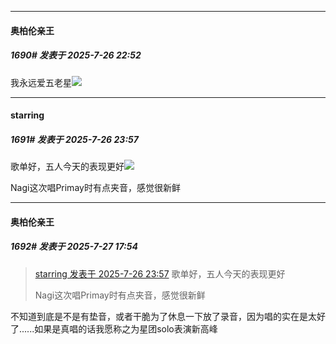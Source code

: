 ﻿
*****

####  奥柏伦亲王  
##### 1690#       发表于 2025-7-26 22:52

我永远爱五老星<img src="https://static.stage1st.com/image/smiley/face2017/139.png" referrerpolicy="no-referrer">


*****

####  starring  
##### 1691#       发表于 2025-7-26 23:57

歌单好，五人今天的表现更好<img src="https://static.stage1st.com/image/smiley/face2017/135.png" referrerpolicy="no-referrer">

Nagi这次唱Primay时有点夹音，感觉很新鲜


*****

####  奥柏伦亲王  
##### 1692#       发表于 2025-7-27 17:54

<blockquote><a href="httphttps://stage1st.com/2b/forum.php?mod=redirect&amp;goto=findpost&amp;pid=68164820&amp;ptid=2201887" target="_blank">starring 发表于 2025-7-26 23:57</a>
歌单好，五人今天的表现更好

Nagi这次唱Primay时有点夹音，感觉很新鲜</blockquote>
不知道到底是不是有垫音，或者干脆为了休息一下放了录音，因为唱的实在是太好了......如果是真唱的话我愿称之为星团solo表演新高峰

